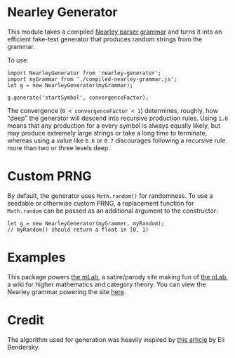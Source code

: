 Nearley Generator
===================

This module takes a compiled [Nearley parser grammar](https://nearley.js.org/) and turns it into an efficient fake-text generator that produces random strings from the grammar.

To use:

```
import NearleyGenerator from 'nearley-generator';
import myGrammar from './compiled-nearley-grammar.js';
let g = new NearleyGenerator(myGrammar);

g.generate('startSymbol', convergenceFactor);
```

The convergence (`0 < convergenceFactor < 1`) determines, roughly, how "deep" the generator will descend into recursive production rules.
Using `1.0` means that any production for a every symbol is always equally likely, but may produce extremely large strings or take a long time to terminate, whereas using a value like `0.6` or `0.7` discourages following a recursive rule more than two or three levels deep.

Custom PRNG
========
By default, the generator uses `Math.random()` for randomness.
To use a seedable or otherwise custom PRNG, a replacement function for `Math.random` can be passed as an additional argument to the constructor:

```
let g = new NearleyGenerator(myGrammer, myRandom);
// myRandom() should return a float in [0, 1)
```

Examples
========

This package powers [the mLab](https://cemulate.github.io/the-mlab/), a satire/parody site making fun of [the nLab](https://ncatlab.org/nlab/show/HomePage), a wiki for higher mathematics and category theory. 
You can view the Nearley grammar powering the site [here](https://github.com/cemulate/the-mlab/blob/master/src/grammar/nlab.ne).

Credit
========

The algorithm used for generation was heavily inspired by [this article](https://eli.thegreenplace.net/2010/01/28/generating-random-sentences-from-a-context-free-grammar) by Eli Bendersky.
